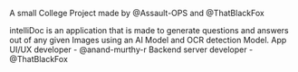 A small College Project made by @Assault-OPS and @ThatBlackFox

intelliDoc is an application that is made to generate questions and answers out of any given Images using an AI Model and OCR detection Model.
App UI/UX developer - @anand-murthy-r
Backend server developer - @ThatBlackFox
